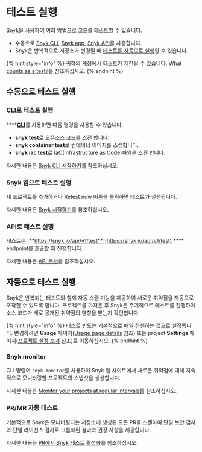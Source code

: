 # 테스트 실행

Snyk을 사용하여 여러 방법으로 코드를 테스트할 수 있습니다.

* 수동으로 [Snyk CLI](running-tests.md#cli), [Snyk app](running-tests.md#snyk), [Snyk API](running-tests.md#api)를 사용합니다.
* Snyk은 반복적으로 저장소가 변경될 때 [테스트를 자동으로 실행](running-tests.md#undefined-1)할 수 있습니다.

{% hint style="info" %}
귀하의 계정에서 테스트가 제한될 수 있습니다. [What counts as a test?](https://support.snyk.io/hc/en-us/articles/360000925418-What-counts-as-a-test-)를 참조하십시오.
{% endhint %}

## 수동으로 테스트 실행

### CLI로 테스트 실행

\*\*\*\*[**CLI**](broken-reference)를 사용하면 다음 명령을 사용할 수 있습니다.

* **snyk test**로 오픈소스 코드를 스캔 합니다.
* **snyk container test**로 컨테이너 이미지를 스캔합니다.
* **snyk iac test**로 IaC(Infrastructure as Code)파일을 스캔 합니다.

자세한 내용은 [Snyk CLI 시작하기](broken-reference)를 참조하십시오.

### Snyk 앱으로 테스트 실행

새 프로젝트를 추가하거나 Retest now 버튼을 클릭하면 테스트가 실행됩니다.

자세한 내용은 [Snyk 시작하기](broken-reference)를 참조하십시오.

### API로 테스트 실행

테스트는 [**https://snyk.io/api/v1/test**](https://snyk.io/api/v1/test) \*\*\*\* endpoint를 호출할 때 진행합니다.

자세한 내용은 [API 문서](https://github.com/snyk/user-docs/tree/54e0dec0fe0e081d49f34119a9018499ad5c9e96/introducing-snyk/snyks-core-concepts/running-tests/README.md)를 참조하십시오.

## 자동으로 테스트 실행

Snyk은 반복되는 테스트와 함께 자동 스캔 기능을 제공하여 새로운 취약점을 자동으로 포착할 수 있도록 합니다. 프로젝트를 가져온 후 Snyk은 주기적으로 테스트를 진행하여 소스 코드가 새로 공개된 취약점의 영향을 받는지 확인합니다.

{% hint style="info" %}
테스트 빈도는 기본적으로 매일 진행하는 것으로 설정됩니다. 변경하려면 **Usage** 페이지([Usage page details](../../features/user-and-group-management/managing-settings/usage-page-details.md) 참조) 또는 project **Settings** 페이지([프로젝트 설정 보기](../../getting-started/introduction-to-snyk-projects/view-project-settings.md) 참조)로 이동하십시오.
{% endhint %}

### Snyk monitor

CLI 명령어 `snyk monitor`를 사용하여 Snyk 웹 사이트에서 새로운 취약점에 대해 지속적으로 모니터링할 프로젝트의 스냅샷을 생성합니다.

자세한 내용은 [Monitor your projects at regular intervals](broken-reference)를 참조하십시오.

### PR/MR 자동 테스트

기본적으로 Snyk은 모니터링되는 저장소에 생성된 모든 PR을 스캔하여 단일 보안 검사와 단일 라이선스 검사로 그룹화된 결과와 권장 사항을 제공합니다.

자세한 내용은 [PR에서 Snyk 테스트 활성화](broken-reference)를 참조하십시오.
